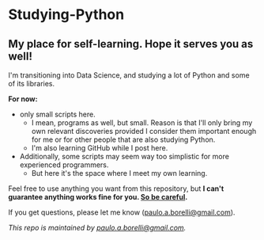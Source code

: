 # Studying-Python
## My place for self-learning. Hope it serves you as well!
I'm transitioning into Data Science, and studying a lot of Python and some of its libraries.

**For now:**
- only small scripts here.
  - I mean, programs as well, but small. Reason is that I'll only bring my own relevant discoveries provided I consider them important enough for me or for other people that are also studying Python.
  - I'm also learning GitHub while I post here.
- Additionally, some scripts may seem way too simplistic for more experienced programmers.
  - But here it's the space where I meet my own learning.

Feel free to use anything you want from this repository, but **I can't guarantee anything works fine for you. <ins>So be careful</ins>.**

If you get questions, please let me know (paulo.a.borelli@gmail.com).

_This repo is maintained by paulo.a.borelli@gmail.com._
